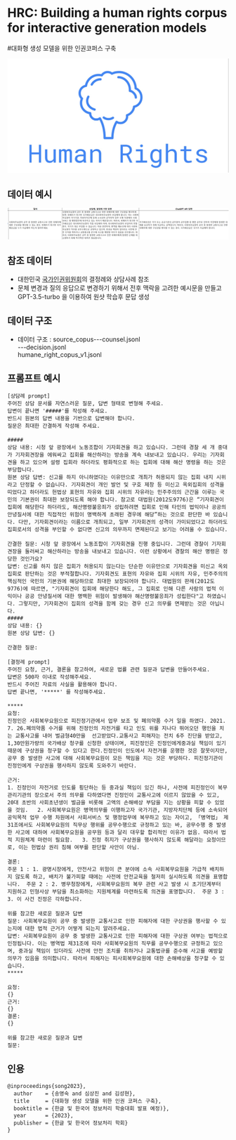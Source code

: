 # HRC: Building a human rights corpus for interactive generation models
#대화형 생성 모델을 위한 인권코퍼스 구축

![logo](./hr.jpg)


          

## 데이터 예시      

![pic](./hrc.png)



                 

## 참조 데이터      

-  대한민국 [국가인권위원회](https://case.humanrights.go.kr/dici/diciList.do)의 결정례와 상담사례 참조   
-  문체 변경과 질의 응답으로 변경하기 위해서 전후 맥락을 고려한 예시문을 만들고 GPT-3.5-turbo 을 이용하여 원샷 학습후 문답 생성    

                   
## 데이터 구조      

- 데이터 구조 : source_copus---counsel.jsonl   
                         ---decision.jsonl   
              humane_right_copus_v1.jsonl     
              


     

## 프롬프트 예시

```
[상담례 prompt]
주어진 상담 문서를 자연스러운 질문, 답변 형태로 변형해 주세요.
답변이 끝나면 '#####'를 작성해 주세요.
반드시 원본의 답변 내용을 기반으로 답변해야 합니다.
질문은 최대한 간결하게 작성해 주세요.

#####
상담 내용: 시청 앞 광장에서 노동조합이 기자회견을 하고 있습니다. 그런데 경찰 세 개 중대가 기자회견장을 에워싸고 집회를 해산하라는 방송을 계속 내보내고 있습니다. 우리는 기자회견을 하고 있으며 설령 집회라 하더라도 평화적으로 하는 집회에 대해 해산 명령을 하는 것은 부당합니다.
원본 상담 답변: 신고를 하지 아니하였다는 이유만으로 개최가 허용되지 않는 집회 내지 시위라고 단정할 수 없습니다. 기자회견이 개인 발언 및 구호 제창 등 미신고 옥외집회의 성격을 띠었다고 하더라도 헌법상 표현의 자유와 집회 시위의 자유라는 민주주의의 근간을 이루는 국민의 기본권이 최대한 보장되도록 해야 합니다. 참고로 대법원(2012도9776)은 “기자회견이 집회에 해당한다 하더라도, 해산명령불응죄가 성립하려면 집회로 인해 타인의 법익이나 공공의 안녕질서에 대한 직접적인 위험이 명백하게 초래된 경우에 해당”하는 것으로 판단한 바 있습니다. 다만, 기자회견이라는 이름으로 개최되고, 일부 기자회견의 성격이 가미되었다고 하더라도 집회로서의 성격을 부인할 수 없다면 신고의 의무까지 면제된다고 보기는 어려울 수 있습니다.

간결한 질문: 시청 앞 광장에서 노동조합이 기자회견을 진행 중입니다. 그런데 경찰이 기자회견장을 둘러싸고 해산하라는 방송을 내보내고 있습니다. 이런 상황에서 경찰의 해산 명령은 정당한 것인가요?
답변: 신고를 하지 않은 집회가 허용되지 않는다는 단순한 이유만으로 기자회견을 미신고 옥외집회로 판단하는 것은 부적절합니다. 기자회견도 표현의 자유와 집회 시위의 자유, 민주주의의 핵심적인 국민의 기본권에 해당하므로 최대한 보장되어야 합니다. 대법원의 판례(2012도9776)에 따르면, "기자회견이 집회에 해당한다 해도, 그 집회로 인해 다른 사람의 법적 이익이나 공공 안녕질서에 대한 명백한 위험이 발생해야 해산명령불응죄가 성립한다"고 하였습니다. 그렇지만, 기자회견이 집회의 성격을 함께 갖는 경우 신고 의무를 면제받는 것은 아닙니다.
#####
상담 내용: {}
원본 상담 답변: {}

간결한 질문:

[결정례 prompt]
주어진 요청, 근거, 결론을 참고하여, 새로운 법률 관련 질문과 답변을 만들어주세요.
답변은 500자 이내로 작성해주세요.
반드시 주어진 자료의 사실을 활용해야 합니다.
답변 끝나면, '*****' 를 작성해주세요.

*****
요청: 
진정인은 사회복무요원으로 피진정기관에서 업무 보조 및 폐의약품 수거 일을 하였다. 2021. 7. 26.폐의약품 수거를 위해 진정인의 자전거를 타고 인도 위를 지나다 뛰어오던 행인을 치는 교통사고를 내어 벌금형40만을  선고받았다.교통사고 피해자는 전치 6주 진단을 받았고, 1,30만원가량의 국가배상 청구를 신청한 상태이며, 피진정인은 진정인에게중과실 책임이 있기 때문에 구상권을 청구할 수 있다고 한다.진정인이 인도에서 자전거를 운행한 것은 잘못이지만, 공무 중 발생한 사고에 대해 사회복무요원이 모든 책임을 지는 것은 부당하다. 피진정기관이 진정인에게 구상권을 행사하지 않도록 도와주기 바란다.

근거: 
1. 진정인이 자전거로 인도를 횡단하는 등 중과실 책임이 있긴 하나, 사전에 피진정인이 복무관리기관의 장으로서 주의 의무를 다하였다면 진정인이 교통사고에 이르지 않았을 수 있고, 20대 초반의 사회초년생이 벌금을 비롯해 고액의 손해배상 부담을 지는 상황을 피할 수 있었을 것임.   2. 사회복무요원은 병역의무를 이행하고자 국가기관, 지방자치단체 등에 소속되어 공익목적 업무 수행 차원에서 사회서비스 및 행정업무에 복무하고 있는 자이고, 「병역법」 제31조에서도 사회복무요원의 직무상 행위를 공무수행으로 규정하고 있는 바, 공무수행 중 발생한 사고에 대하여 사회복무요원을 공무원 등과 달리 대우할 합리적인 이유가 없음. 따라서 법적 지원체계 마련이 필요함.   3. 진정 취지가 구상권을 행사하지 않도록 해달라는 요청이므로, 이는 헌법상 권리 침해 여부를 판단할 사안이 아님.

결론: 
주문 1 : 1. 광명시장에게, 안전사고 위험이 큰 분야에 소속 사회복무요원을 가급적 배치하지 않도록 하고, 배치가 불가피할 때에는 사전에 안전교육을 철저히 실시하도록 의견을 표명합니다.  주문 2 : 2. 병무청장에게, 사회복무요원의 복무 관련 사고 발생 시 초기단계부터 지원하고 민형사상 부담을 최소화하는 지원체계를 마련하도록 의견을 표명합니다.  주문 3 : 3. 이 사건 진정은 각하합니다.

위를 참고한 새로운 질문과 답변
질문: 사회복무요원이 공무 중 발생한 교통사고로 인한 피해자에 대한 구상권을 행사할 수 있는지에 대한 법적 근거가 어떻게 되는지 알려주세요.
답변: 사회복무요원이 공무 중 발생한 교통사고로 인한 피해자에 대한 구상권 여부는 법적으로 인정됩니다. 이는 병역법 제31조에 따라 사회복무요원의 직무를 공무수행으로 규정하고 있으며, 중과실 책임이 있더라도 사전에 안전 조치를 취하거나 교통법규를 준수해 사고를 예방할 의무가 있음을 의미합니다. 따라서 피해자는 피사회복무요원에 대한 손해배상을 청구할 수 있습니다.
*****

요청:
{}
근거:
{}
결론:
{}

위를 참고한 새로운 질문과 답변
질문:

```

## 인용

```
@inproceedings{song2023},      
  author    = {송영숙 and 심상진 and 김성현},  
  title     = {대화형 생성 모델을 위한 인권 코퍼스 구축},
  booktitle = {한글 및 한국어 정보처리 학술대회 발표 예정)},
  year      = {2023},
  publisher = {한글 및 한국어 정보처리 학회}
}
```
